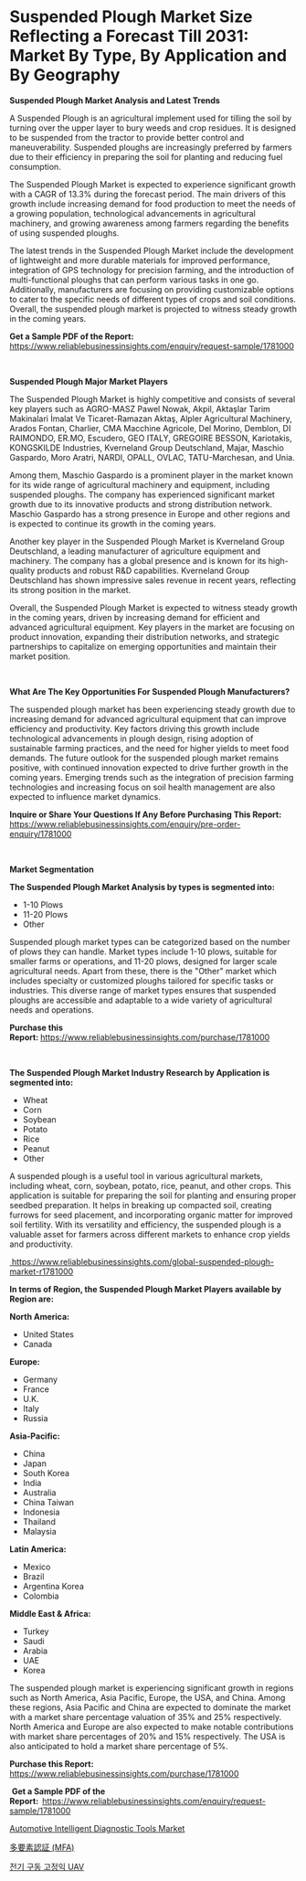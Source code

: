 <p><h1>Suspended Plough Market Size Reflecting a Forecast Till 2031: Market By Type, By Application and By Geography</h1></p><p><strong>Suspended Plough Market Analysis and Latest Trends</strong></p>
<p><p>A Suspended Plough is an agricultural implement used for tilling the soil by turning over the upper layer to bury weeds and crop residues. It is designed to be suspended from the tractor to provide better control and maneuverability. Suspended ploughs are increasingly preferred by farmers due to their efficiency in preparing the soil for planting and reducing fuel consumption.</p><p>The Suspended Plough Market is expected to experience significant growth with a CAGR of 13.3% during the forecast period. The main drivers of this growth include increasing demand for food production to meet the needs of a growing population, technological advancements in agricultural machinery, and growing awareness among farmers regarding the benefits of using suspended ploughs. </p><p>The latest trends in the Suspended Plough Market include the development of lightweight and more durable materials for improved performance, integration of GPS technology for precision farming, and the introduction of multi-functional ploughs that can perform various tasks in one go. Additionally, manufacturers are focusing on providing customizable options to cater to the specific needs of different types of crops and soil conditions. Overall, the suspended plough market is projected to witness steady growth in the coming years.</p></p>
<p><strong>Get a Sample PDF of the Report:&nbsp;</strong> <a href="https://www.reliablebusinessinsights.com/enquiry/request-sample/1781000">https://www.reliablebusinessinsights.com/enquiry/request-sample/1781000</a></p>
<p>&nbsp;</p>
<p><strong>Suspended Plough Major Market Players</strong></p>
<p><p>The Suspended Plough Market is highly competitive and consists of several key players such as AGRO-MASZ Pawel Nowak, Akpil, Aktaşlar Tarim Makinalari İmalat Ve Ticaret-Ramazan Aktaş, Alpler Agricultural Machinery, Arados Fontan, Charlier, CMA Macchine Agricole, Del Morino, Demblon, DI RAIMONDO, ER.MO, Escudero, GEO ITALY, GREGOIRE BESSON, Kariotakis, KONGSKILDE Industries, Kverneland Group Deutschland, Majar, Maschio Gaspardo, Moro Aratri, NARDI, OPALL, OVLAC, TATU-Marchesan, and Unia.</p><p>Among them, Maschio Gaspardo is a prominent player in the market known for its wide range of agricultural machinery and equipment, including suspended ploughs. The company has experienced significant market growth due to its innovative products and strong distribution network. Maschio Gaspardo has a strong presence in Europe and other regions and is expected to continue its growth in the coming years.</p><p>Another key player in the Suspended Plough Market is Kverneland Group Deutschland, a leading manufacturer of agriculture equipment and machinery. The company has a global presence and is known for its high-quality products and robust R&D capabilities. Kverneland Group Deutschland has shown impressive sales revenue in recent years, reflecting its strong position in the market.</p><p>Overall, the Suspended Plough Market is expected to witness steady growth in the coming years, driven by increasing demand for efficient and advanced agricultural equipment. Key players in the market are focusing on product innovation, expanding their distribution networks, and strategic partnerships to capitalize on emerging opportunities and maintain their market position.</p></p>
<p>&nbsp;</p>
<p><strong>What Are The Key Opportunities For Suspended Plough Manufacturers?</strong></p>
<p><p>The suspended plough market has been experiencing steady growth due to increasing demand for advanced agricultural equipment that can improve efficiency and productivity. Key factors driving this growth include technological advancements in plough design, rising adoption of sustainable farming practices, and the need for higher yields to meet food demands. The future outlook for the suspended plough market remains positive, with continued innovation expected to drive further growth in the coming years. Emerging trends such as the integration of precision farming technologies and increasing focus on soil health management are also expected to influence market dynamics.</p></p>
<p><strong>Inquire or Share Your Questions If Any Before Purchasing This Report:</strong> <a href="https://www.reliablebusinessinsights.com/enquiry/pre-order-enquiry/1781000">https://www.reliablebusinessinsights.com/enquiry/pre-order-enquiry/1781000</a></p>
<p>&nbsp;</p>
<p><strong>Market Segmentation</strong></p>
<p><strong>The Suspended Plough Market Analysis by types is segmented into:</strong></p>
<p><ul><li>1-10 Plows</li><li>11-20 Plows</li><li>Other</li></ul></p>
<p><p>Suspended plough market types can be categorized based on the number of plows they can handle. Market types include 1-10 plows, suitable for smaller farms or operations, and 11-20 plows, designed for larger scale agricultural needs. Apart from these, there is the "Other" market which includes specialty or customized ploughs tailored for specific tasks or industries. This diverse range of market types ensures that suspended ploughs are accessible and adaptable to a wide variety of agricultural needs and operations.</p></p>
<p><strong>Purchase this Report:&nbsp;</strong><a href="https://www.reliablebusinessinsights.com/purchase/1781000">https://www.reliablebusinessinsights.com/purchase/1781000</a></p>
<p>&nbsp;</p>
<p><strong>The Suspended Plough Market Industry Research by Application is segmented into:</strong></p>
<p><ul><li>Wheat</li><li>Corn</li><li>Soybean</li><li>Potato</li><li>Rice</li><li>Peanut</li><li>Other</li></ul></p>
<p><p>A suspended plough is a useful tool in various agricultural markets, including wheat, corn, soybean, potato, rice, peanut, and other crops. This application is suitable for preparing the soil for planting and ensuring proper seedbed preparation. It helps in breaking up compacted soil, creating furrows for seed placement, and incorporating organic matter for improved soil fertility. With its versatility and efficiency, the suspended plough is a valuable asset for farmers across different markets to enhance crop yields and productivity.</p></p>
<p><a href="https://www.reliablebusinessinsights.com/global-suspended-plough-market-r1781000">&nbsp;https://www.reliablebusinessinsights.com/global-suspended-plough-market-r1781000</a></p>
<p><strong>In terms of Region, the Suspended Plough Market Players available by Region are:</strong></p>
<p>
    <p> <strong> North America: </strong>
        <ul>
            <li>United States</li>
            <li>Canada</li>
        </ul>
        </p> 
    <p> <strong> Europe: </strong>
        <ul>
            <li>Germany</li>
            <li>France</li>
            <li>U.K.</li>
            <li>Italy</li>
            <li>Russia</li>
        </ul>
        </p> 
    <p> <strong> Asia-Pacific: </strong>
        <ul>
            <li>China</li>
            <li>Japan</li>
            <li>South Korea</li>
            <li>India</li>
            <li>Australia</li>
            <li>China Taiwan</li>
            <li>Indonesia</li>
            <li>Thailand</li>
            <li>Malaysia</li>
        </ul>
        </p> 
    <p> <strong> Latin America: </strong>
        <ul>
            <li>Mexico</li>
            <li>Brazil</li>
            <li>Argentina Korea</li>
            <li>Colombia</li>
        </ul>
        </p> 
    <p> <strong> Middle East & Africa: </strong>
        <ul>
            <li>Turkey</li>
            <li>Saudi</li>
            <li>Arabia</li>
            <li>UAE</li>
            <li>Korea</li>
        </ul>
    </p>
    </p>
<p><p>The suspended plough market is experiencing significant growth in regions such as North America, Asia Pacific, Europe, the USA, and China. Among these regions, Asia Pacific and China are expected to dominate the market with a market share percentage valuation of 35% and 25% respectively. North America and Europe are also expected to make notable contributions with market share percentages of 20% and 15% respectively. The USA is also anticipated to hold a market share percentage of 5%.</p></p>
<p><strong>Purchase this Report: </strong><a href="https://www.reliablebusinessinsights.com/purchase/1781000">https://www.reliablebusinessinsights.com/purchase/1781000</a></p>
<p>&nbsp;<strong>Get a Sample PDF of the Report:&nbsp;&nbsp;</strong><a href="https://www.reliablebusinessinsights.com/enquiry/request-sample/1781000">https://www.reliablebusinessinsights.com/enquiry/request-sample/1781000</a></p>
<p><strong></strong></p>
<p><p><a href="https://github.com/nancykennedykellievqfqt2/Market-Research-Report-List-2/blob/main/automotive-intelligent-diagnostic-tools-market.md">Automotive Intelligent Diagnostic Tools Market</a></p><p><a href="https://github.com/VellaJacobi2023/Market-Research-Report-List-1/blob/main/4210204104741.md">多要素認証 (MFA)</a></p><p><a href="https://github.com/MayeKuhic00/Market-Research-Report-List-1/blob/main/120497698245.md">전기 구동 고정익 UAV</a></p></p>